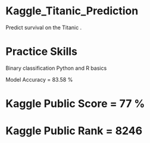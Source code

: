 # Kaggle_Titanic_Prediction
Predict survival on the Titanic .

# Practice Skills
  Binary classification 
  Python and R basics

 Model Accuracy = 83.58 %

# Kaggle Public Score = 77 %
# Kaggle Public Rank = 8246

